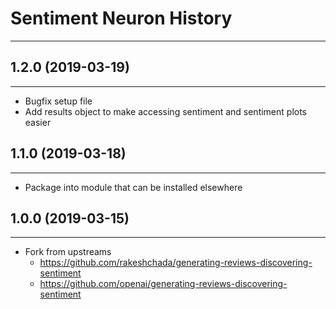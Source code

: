 # Sentiment Neuron History
------

## 1.2.0 (2019-03-19)
------

* Bugfix setup file
* Add results object to make accessing sentiment and sentiment plots easier

## 1.1.0 (2019-03-18)
------

* Package into module that can be installed elsewhere

## 1.0.0 (2019-03-15)
------

* Fork from upstreams
  * https://github.com/rakeshchada/generating-reviews-discovering-sentiment
  * https://github.com/openai/generating-reviews-discovering-sentiment
